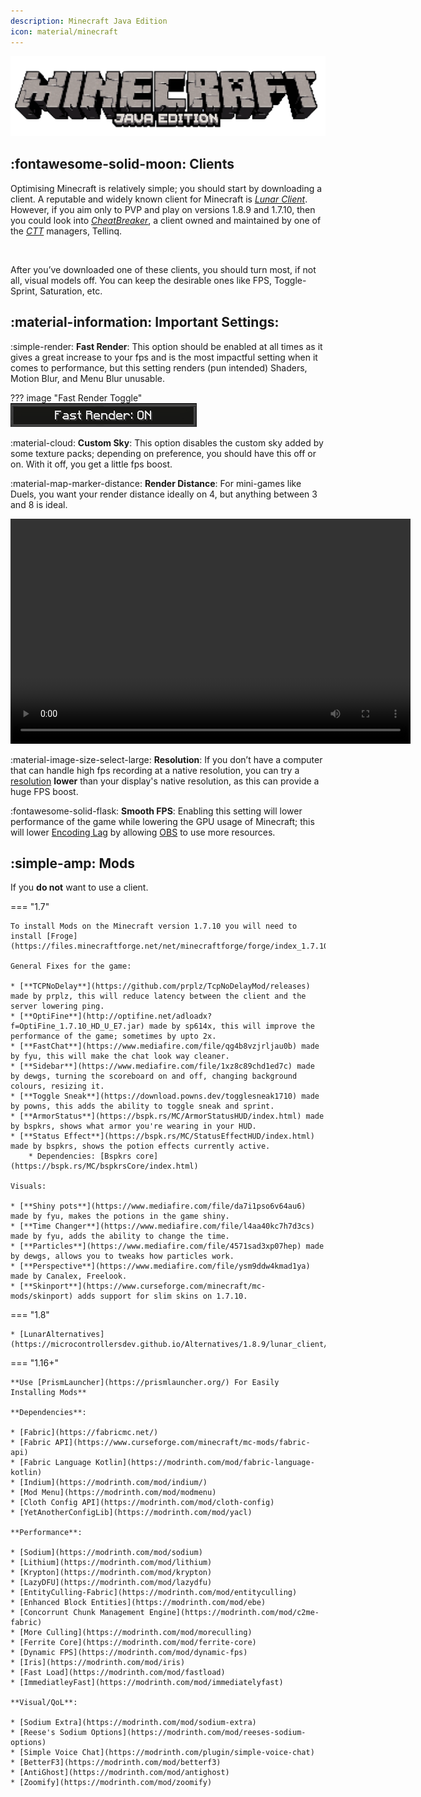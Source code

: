 ```yaml
---
description: Minecraft Java Edition
icon: material/minecraft
---
```

![logo](../assets/images/games/minecraft-java/logo.png)

## :fontawesome-solid-moon: **Clients**
Optimising Minecraft is relatively simple; you should start by downloading a client. A reputable and widely known client for Minecraft is [*Lunar Client*](<https://www.lunarclient.com/download>). However, if you aim only to PVP and play on versions 1.8.9 and 1.7.10, then you could look into [*CheatBreaker*](<https://cheatbreaker.net/>), a client owned and maintained by one of the [*CTT*](https://discord.gg/ctt) managers, Tellinq.

<img src="../../assets/images/games/minecraft-java/lunar-cb.png" alt="" class="rounded-image"/>

After you’ve downloaded one of these clients, you should turn most, if not all, visual models off. You can keep the desirable ones like FPS, Toggle-Sprint, Saturation, etc.
## :material-information: **Important Settings**:
:simple-render: **Fast Render**: This option should be enabled at all times as it gives a great increase to your fps and is the most impactful setting when it comes to performance, but this setting renders (pun intended) Shaders, Motion Blur, and Menu Blur unusable.

??? image "Fast Render Toggle"
    ![fast-render](../assets/images/games/minecraft-java/fast-render.png)

:material-cloud: **Custom Sky**: This option disables the custom sky added by some texture packs; depending on preference, you should have this off or on. With it off, you get a little fps boost.

:material-map-marker-distance: **Render Distance**: For mini-games like Duels, you want your render distance ideally on 4, but anything between 3 and 8 is ideal.

<center>
    <video width="640" height="360" controls>
        <source id="mp4" src="../../assets/videos/games/minecraft-java/rd.mp4" type="video/mp4">
    </video>
</center>

:material-image-size-select-large: **Resolution**: If you don’t have a computer that can handle high fps recording at a native resolution, you can try a [resolution](https://link.to.resolution.in.ctt.wiki) **lower** than your display's native resolution, as this can provide a huge FPS boost.

:fontawesome-solid-flask: **Smooth FPS**: Enabling this setting will lower performance of the game while lowering the GPU usage of Minecraft; this will lower [Encoding Lag](https://link.to.EncodingLag.in.ctt.wiki) by allowing [OBS](../video/obs/index.md) to use more resources.

## :simple-amp: **Mods**

If you **do not** want to use a client.

=== "1.7"

    To install Mods on the Minecraft version 1.7.10 you will need to install [Froge](https://files.minecraftforge.net/net/minecraftforge/forge/index_1.7.10.html)

    General Fixes for the game:

    * [**TCPNoDelay**](https://github.com/prplz/TcpNoDelayMod/releases) made by prplz, this will reduce latency between the client and the server lowering ping.
    * [**OptiFine**](http://optifine.net/adloadx?f=OptiFine_1.7.10_HD_U_E7.jar) made by sp614x, this will improve the performance of the game; sometimes by upto 2x.
    * [**FastChat**](https://www.mediafire.com/file/qg4b8vzjrljau0b) made by fyu, this will make the chat look way cleaner.
    * [**Sidebar**](https://www.mediafire.com/file/1xz8c89chd1ed7c) made by dewgs, turning the scoreboard on and off, changing background colours, resizing it.
    * [**Toggle Sneak**](https://download.powns.dev/togglesneak1710) made by powns, this adds the ability to toggle sneak and sprint.  
    * [**ArmorStatus**](https://bspk.rs/MC/ArmorStatusHUD/index.html) made by bspkrs, shows what armor you're wearing in your HUD. 
    * [**Status Effect**](https://bspk.rs/MC/StatusEffectHUD/index.html) made by bspkrs, shows the potion effects currently active. 
        * Dependencies: [Bspkrs core](https://bspk.rs/MC/bspkrsCore/index.html)

    Visuals:

    * [**Shiny pots**](https://www.mediafire.com/file/da7i1pso6v64au6) made by fyu, makes the potions in the game shiny.
    * [**Time Changer**](https://www.mediafire.com/file/l4aa40kc7h7d3cs) made by fyu, adds the ability to change the time.
    * [**Particles**](https://www.mediafire.com/file/4571sad3xp07hep) made by dewgs, allows you to tweaks how particles work.
    * [**Perspective**](https://www.mediafire.com/file/ysm9ddw4kmad1ya) made by Canalex, Freelook.
    * [**Skinport**](https://www.curseforge.com/minecraft/mc-mods/skinport) adds support for slim skins on 1.7.10.





=== "1.8"

    * [LunarAlternatives](https://microcontrollersdev.github.io/Alternatives/1.8.9/lunar_client/)

=== "1.16+"

    **Use [PrismLauncher](https://prismlauncher.org/) For Easily Installing Mods**

    **Dependencies**:

    * [Fabric](https://fabricmc.net/)
    * [Fabric API](https://www.curseforge.com/minecraft/mc-mods/fabric-api)
    * [Fabric Language Kotlin](https://modrinth.com/mod/fabric-language-kotlin)
    * [Indium](https://modrinth.com/mod/indium/)
    * [Mod Menu](https://modrinth.com/mod/modmenu)
    * [Cloth Config API](https://modrinth.com/mod/cloth-config)
    * [YetAnotherConfigLib](https://modrinth.com/mod/yacl)

    **Performance**:

    * [Sodium](https://modrinth.com/mod/sodium)
    * [Lithium](https://modrinth.com/mod/lithium)
    * [Krypton](https://modrinth.com/mod/krypton)
    * [LazyDFU](https://modrinth.com/mod/lazydfu)
    * [EntityCulling-Fabric](https://modrinth.com/mod/entityculling)
    * [Enhanced Block Entities](https://modrinth.com/mod/ebe)
    * [Concorrunt Chunk Management Engine](https://modrinth.com/mod/c2me-fabric)
    * [More Culling](https://modrinth.com/mod/moreculling)
    * [Ferrite Core](https://modrinth.com/mod/ferrite-core)
    * [Dynamic FPS](https://modrinth.com/mod/dynamic-fps)
    * [Iris](https://modrinth.com/mod/iris)
    * [Fast Load](https://modrinth.com/mod/fastload)
    * [ImmediatleyFast](https://modrinth.com/mod/immediatelyfast)
    
    **Visual/QoL**:

    * [Sodium Extra](https://modrinth.com/mod/sodium-extra)
    * [Reese's Sodium Options](https://modrinth.com/mod/reeses-sodium-options)
    * [Simple Voice Chat](https://modrinth.com/plugin/simple-voice-chat)
    * [BetterF3](https://modrinth.com/mod/betterf3)
    * [AntiGhost](https://modrinth.com/mod/antighost)
    * [Zoomify](https://modrinth.com/mod/zoomify)
